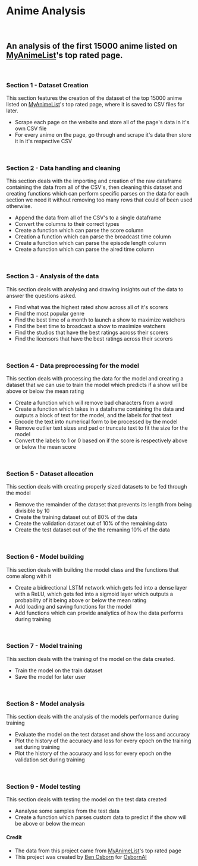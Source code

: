 # Anime Analysis

<br />

## An analysis of the first 15000 anime listed on [MyAnimeList](https://myanimelist.net/topanime.php)'s top rated page.

<br />

### Section 1 - Dataset Creation
This section features the creation of the dataset of the top 15000 anime listed on [MyAnimeList](https://myanimelist.net/topanime.php)'s top rated page, where it is saved to CSV files for later.
 - Scrape each page on the website and store all of the page's data in it's own CSV file
 - For every anime on the page, go through and scrape it's data then store it in it's respective CSV
 
<br />

### Section 2 - Data handling and cleaning
This section deals with the importing and creation of the raw dataframe containing the data from all of the CSV's, then cleaning this dataset and creating functions which can perform specific parses on the data for each section we need it without removing too many rows that could of been used otherwise.
 - Append the data from all of the CSV's to a single dataframe
 - Convert the columns to their correct types
 - Create a function which can parse the score column
 - Creation a function which can parse the broadcast time column
 - Create a function which can parse the episode length column
 - Create a function which can parse the aired time column
 
<br />

### Section 3 - Analysis of the data
This section deals with analysing and drawing insights out of the data to answer the questions asked.
 - Find what was the highest rated show across all of it's scorers
 - Find the most popular genre
 - Find the best time of a month to launch a show to maximize watchers
 - Find the best time to broadcast a show to maximize watchers
 - Find the studios that have the best ratings across their scorers
 - Find the licensors that have the best ratings across their scorers
 
<br />

### Section 4 - Data preprocessing for the model
This section deals with processing the data for the model and creating a dataset that we can use to train the model which predicts if a show will be above or below the mean rating
 - Create a function which will remove bad characters from a word
 - Create a function which takes in a dataframe containing the data and outputs a block of text for the model, and the labels for that text
 - Encode the text into numerical form to be processed by the model
 - Remove outlier text sizes and pad or truncate text to fit the size for the model
 - Convert the labels to 1 or 0 based on if the score is respectively above or below the mean score
 
<br />

### Section 5 - Dataset allocation
This section deals with creating properly sized datasets to be fed through the model
 - Remove the remainder of the dataset that prevents its length from being divisible by 10
 - Create the training dataset out of 80% of the data
 - Create the validation dataset out of 10% of the remaining data
 - Create the test dataset out of the the remaning 10% of the data

<br />

### Section 6 - Model building
This section deals with building the model class and the functions that come along with it
 - Create a bidirectional LSTM network which gets fed into a dense layer with a ReLU, which gets fed into a sigmoid layer which outputs a probability of it being above or below the mean rating
 - Add loading and saving functions for the model
 - Add functions which can provide analytics of how the data performs during training
 
<br />

### Section 7 - Model training
This section deals with the training of the model on the data created.
 - Train the model on the train dataset
 - Save the model for later user

<br />

### Section 8 - Model analysis
This section deals with the analysis of the models performance during training
 - Evaluate the model on the test dataset and show the loss and accuracy
 - Plot the history of the accuracy and loss for every epoch on the training set during training
 - Plot the history of the accuracy and loss for every epoch on the validation set during training

<br />

### Section 9 - Model testing
This section deals with testing the model on the test data created
 - Aanalyse some samples from the test data
 - Create a function which parses custom data to predict if the show will be above or below the mean

#### Credit
 - The data from this project came from [MyAnimeList](https://myanimelist.net/topanime.php)'s top rated page
 - This project was created by [Ben Osborn](https://github.com/BenOsborn) for [OsbornAI](https://github.com/OsbornAI)
